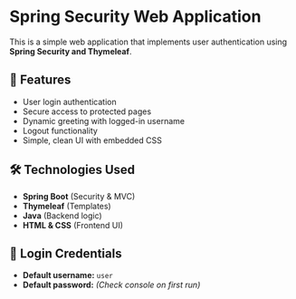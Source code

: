 # Spring Security Web Application

This is a simple web application that implements user authentication using **Spring Security and Thymeleaf**.

## 🚀 Features
- User login authentication
- Secure access to protected pages
- Dynamic greeting with logged-in username
- Logout functionality
- Simple, clean UI with embedded CSS

## 🛠 Technologies Used
- **Spring Boot** (Security & MVC)
- **Thymeleaf** (Templates)
- **Java** (Backend logic)
- **HTML & CSS** (Frontend UI)

## 🔑 Login Credentials
- **Default username:** `user`
- **Default password:** *(Check console on first run)*
